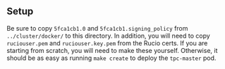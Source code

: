 ## Setup
Be sure to copy `5fca1cb1.0` and `5fca1cb1.signing_policy` from `../cluster/docker/` to this directory.
In addition, you will need to copy `ruciouser.pem` and `ruciouser.key.pem` from the Rucio certs.
If you are starting from scratch, you will need to make these yourself.
Otherwise, it should be as easy as running `make create` to deploy the `tpc-master` pod.
